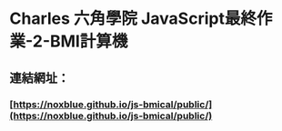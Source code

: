 # Charles 六角學院 JavaScript最終作業-2-BMI計算機
## 連結網址：
### [https://noxblue.github.io/js-bmical/public/](https://noxblue.github.io/js-bmical/public/)